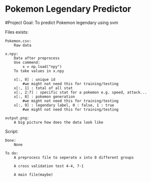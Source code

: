 # Pokemon Legendary Predictor
#Project Goal: To predict Pokemon legendary using svm

Files exists:

    Pokemon.csv:
        Raw data

    x.npy:
        Data after preprocess
        Use commend:
            x = np.load("npy")
        To take values in x.npy

        x[:, 0] : unique id
            #we might not need this for training/testing
        x[:, 1] : total of all stat
        x[:, 2:7] : specific stat for a pokemon e.g. speed, attack...
        x[:, 8] : pokemon generation 
            #we might not need this for training/testing
        x[:, 9] : legendary label, 0 : false, 1 : true 
            #we might not need this for training/testing

    output.png:
        A big picture how does the data look like
    
Script:

    Done:
        None

    To do:
        A preprocess file to seperate x into 8 different groups

        A cross validation test 4-4, 7-1

        A main file(maybe)
